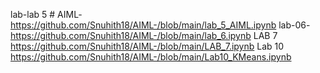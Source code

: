 lab-lab 5 # AIML- https://github.com/Snuhith18/AIML-/blob/main/lab_5_AIML.ipynb
lab-06-https://github.com/Snuhith18/AIML-/blob/main/lab_6.ipynb
LAB 7 https://github.com/Snuhith18/AIML-/blob/main/LAB_7.ipynb
Lab 10 https://github.com/Snuhith18/AIML-/blob/main/Lab10_KMeans.ipynb
